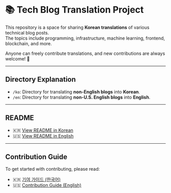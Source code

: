 # 📚 Tech Blog Translation Project

This repository is a space for sharing **Korean translations** of various technical blog posts.  
The topics include programming, infrastructure, machine learning, frontend, blockchain, and more.

Anyone can freely contribute translations, and new contributions are always welcome! 🙌

---

## Directory Explanation

- `/ko`: Directory for translating **non-English blogs** into **Korean**.
- `/en`: Directory for translating **non-U.S. English blogs** into **English**.

---

## README

- 🇰🇷 [View README in Korean](./README.ko.md)
- 🇺🇸 [View README in English](./README.en.md)

---

## Contribution Guide

To get started with contributing, please read:

- 🇰🇷 [기여 가이드 (한국어)](./.github/CONTRIBUTING.ko.md)
- 🇺🇸 [Contribution Guide (English)](./.github/CONTRIBUTING.en.md)
